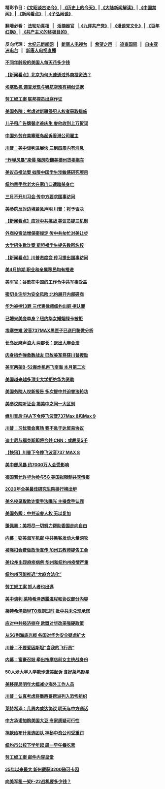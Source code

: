 #### 精彩节目：[《文昭谈古论今》](http://134.209.198.168/wenzhao) | [《历史上的今天》](http://134.209.198.168/today-in-history) | [《大陆新闻解读》](http://134.209.198.168/ntdtv-comedy) | [《中国禁闻》](http://134.209.198.168/ntdtv-news) | [《新闻看点》](http://134.209.198.168/news-insight) | [《子弘闲谈》](http://134.209.198.168/zihongxiantan/) 

 #### 翻墙必看： [法轮功真相](http://134.209.198.168:10000/videos/truth.html) &nbsp;&nbsp;|&nbsp;&nbsp; [活摘器官](http://134.209.198.168:10000/videos/res/Organs/) &nbsp;&nbsp;|[《九评共产党》](http://134.209.198.168:10000/videos/jiuping) | [《漫谈党文化》](http://134.209.198.168:10000/videos/mtdwh) | [《百年红祸》](http://134.209.198.168:10000/videos/bnhh) | [《共产主义的终极目的》](http://134.209.198.168:10000/videos/res/zjmd) 

 #### 反向代理： [大纪元新闻网](http://134.209.198.168:10080/) &nbsp;&nbsp;|&nbsp;&nbsp; [新唐人电视台](http://134.209.198.168:8000/) &nbsp;&nbsp;|&nbsp;&nbsp; [希望之声](http://134.209.198.168:8200/) &nbsp;&nbsp;|&nbsp;&nbsp; [追查国际](http://134.209.198.168:10010/) &nbsp;&nbsp;|&nbsp;&nbsp; [自由亚洲电台](http://134.209.198.168:9800/) &nbsp;&nbsp;|&nbsp;&nbsp; [新唐人电视直播](http://134.209.198.168/) 

#### [不同年龄段的美国人每天花多少钱](../pages/nsc412/n11116246.md?t=03151536) 

#### [【新闻看点】北京为何火速通过外商投资法？](../pages/nsc412/n11116196.md?t=03151536) 

#### [埃塞坠机 调查发现与狮航空难有相似证据](../pages/nsc412/n11116036.md?t=03151536) 

#### [劳工奴工案 联邦探员出庭作证](../pages/nsc412/n11114999.md?t=03151536) 

#### [美国务院：考虑对新疆侵犯人权者采取措施](../pages/nsc412/n11114644.md?t=03151536) 

#### [儿子租广告牌替老爸庆生 害他收到上万贺词](../pages/nsc412/n11114892.md?t=03151536) 

#### [中国外劳在美塞班岛起诉香港公司雇主](../pages/nsc412/n11114505.md?t=03151536) 

#### [川普：美中谈判进展快 三到四周内有消息](../pages/nsc412/n11113884.md?t=03151536) 

#### [“炸弹风暴”来侵 强风吹翻美德州货柜拖车](../pages/nsc412/n11114084.md?t=03151536) 

#### [美议员推法案 拟限中国学生涉敏感研究项目](../pages/nsc412/n11113614.md?t=03151536) 

#### [纽约黑手党老大在家门口遭暗杀身亡](../pages/nsc412/n11113964.md?t=03151536) 

#### [三月不开川习会 传中方要求国事访问](../pages/nsc412/n11113391.md?t=03151536) 

#### [美参院反对边境紧急声明 川普：将予否决](../pages/nsc412/n11113947.md?t=03151536) 

#### [【新闻看点】应对中共挑战 美议员提三机制](../pages/nsc412/n11113410.md?t=03151536) 

#### [外商投资法增保密规定 传中共匆忙对美让步](../pages/nsc412/n11113882.md?t=03151536) 

#### [大学招生欺诈案 斯坦福学生提告数所名校](../pages/nsc412/n11113756.md?t=03151536) 

#### [【新闻看点】川普态度变 传习提出国事访问](../pages/nsc412/n11113351.md?t=03151536) 

#### [美4月排期 职业和亲属移民均有推进](../pages/nsc412/n11113769.md?t=03151536) 

#### [美军官：谷歌在中国的工作令中共军事受益](../pages/nsc412/n11113729.md?t=03151536) 

#### [密切关注华为安全风险 北约展开内部磋商](../pages/nsc412/n11113653.md?t=03151536) 

#### [华为被控13罪 三代表律师纽约出庭 拒认罪](../pages/nsc412/n11113444.md?t=03151536) 

#### [已婚来美变单身？纽约华女婚姻绿卡被拒](../pages/nsc412/n11112063.md?t=03151536) 

#### [埃塞空难 波音737MAX黑匣子已送巴黎做分析](../pages/nsc412/n11112958.md?t=03151536) 

#### [长岛反麻声浪大 两郡长：退出大麻合法](../pages/nsc412/n11112066.md?t=03151536) 

#### [肉身挡炸弹救数战友 已故美军将获川普授勋](../pages/nsc412/n11112587.md?t=03151536) 

#### [美军两架B-52轰炸机再飞南海 本月第二次](../pages/nsc412/n11112258.md?t=03151536) 

#### [美国越来越多顶尖大学拒绝华为资助](../pages/nsc412/n11111729.md?t=03151536) 

#### [美国务院人权新报告 多次提中共迫害法轮功](../pages/nsc412/n11111708.md?t=03151536) 

#### [美参议院听证会 揭美中之间一大区别](../pages/nsc412/n11111663.md?t=03151536) 

#### [继川普后 FAA下令停飞波音737Max 8和Max 9](../pages/nsc412/n11111489.md?t=03151536) 

#### [川普：习忧我会离场 我不急于达贸易协议](../pages/nsc412/n11111521.md?t=03151536) 

#### [迪士尼与福克斯即将合并 CNN：或裁员5千](../pages/nsc412/n11111221.md?t=03151536) 

#### [【快讯】川普下令停飞波音737 MAX 8](../pages/nsc412/n11111226.md?t=03151536) 

#### [美中部风暴 约7000万人会受影响](../pages/nsc412/n11111164.md?t=03151536) 

#### [德国若允许华为参与5G 美国拟限制共享情报](../pages/nsc412/n11111029.md?t=03151536) 

#### [2020年全美最佳研究生院排行榜出炉](../pages/nsc412/n11110786.md?t=03151536) 

#### [美名校录取欺诈案手法曝光 主操盘手认罪](../pages/nsc412/n11110772.md?t=03151536) 

#### [美国务卿：中共迫害人权 无以复加](../pages/nsc412/n11110966.md?t=03151536) 

#### [蓬佩奥：美将尽一切努力帮助委国走向自由](../pages/nsc412/n11110670.md?t=03151536) 

#### [内幕：窃美海军机密 中共黑客发动大量网攻](../pages/nsc412/n11110402.md?t=03151536) 

#### [被强扣会费做政治宣传  加州五教师提告工会](../pages/nsc412/n11110544.md?t=03151536) 

#### [美12州出现麻疹病例 华州和纽约州疫情严重](../pages/nsc412/n11110217.md?t=03151536) 

#### [纽约州可能推迟“大麻合法化”](../pages/nsc412/n11109346.md?t=03151536) 

#### [劳工奴工案 抓人者也出逃](../pages/nsc412/n11109329.md?t=03151536) 

#### [美中谈判 莱特希泽透露进程和协议部分内容](../pages/nsc412/n11109087.md?t=03151536) 

#### [莱特希泽指WTO规则过时 批中共未兑现承诺](../pages/nsc412/n11109063.md?t=03151536) 

#### [应对中共经济掠夺 欧盟对华改采强硬政策](../pages/nsc412/n11108858.md?t=03151536) 

#### [从5G到海底光缆 各国对华为安全疑虑扩大](../pages/nsc412/n11108721.md?t=03151536) 

#### [川普：不要爱因斯坦“当我的飞行员”](../pages/nsc412/n11108700.md?t=03151536) 

#### [内幕：富豪召妓 牵出按摩店前女主统战身份](../pages/nsc412/n11105502.md?t=03151536) 

#### [50人涉大学入学欺诈遭美起诉 含好莱坞影星](../pages/nsc412/n11108505.md?t=03151536) 

#### [美移民局明年大幅减少海外工作人员](../pages/nsc412/n11108390.md?t=03151536) 

#### [川普：认真考虑将墨西哥帮派列入恐怖组织](../pages/nsc412/n11108136.md?t=03151536) 

#### [莱特希泽：几周内或达协议 明天与中方通话](../pages/nsc412/n11108304.md?t=03151536) 

#### [中方承诺加购美国大豆 专家质疑可行性](../pages/nsc412/n11108049.md?t=03151536) 

#### [捐款给布什竞选团队 神秘中资公司受重罚](../pages/nsc412/n11106264.md?t=03151536) 

#### [纽约市公校下学年起   周一早午餐吃素](../pages/nsc412/n11106901.md?t=03151536) 

#### [劳工奴工案 邮件内容呈堂](../pages/nsc412/n11106872.md?t=03151536) 

#### [25年以来最大 新州截获3200磅可卡因](../pages/nsc412/n11106898.md?t=03151536) 

#### [向美军租一架F-22战机要多少钱？](../pages/nsc412/n11107177.md?t=03151536) 

